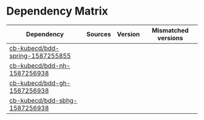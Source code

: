 # Dependency Matrix

Dependency | Sources | Version | Mismatched versions
---------- | ------- | ------- | -------------------
[cb-kubecd/bdd-spring-1587255855](https://github.com/cb-kubecd/bdd-spring-1587255855.git) |  | []() | 
[cb-kubecd/bdd-nh-1587256938](https://github.com/cb-kubecd/bdd-nh-1587256938.git) |  | []() | 
[cb-kubecd/bdd-gh-1587256938](https://github.com/cb-kubecd/bdd-gh-1587256938.git) |  | []() | 
[cb-kubecd/bdd-sbhg-1587256938](https://github.com/cb-kubecd/bdd-sbhg-1587256938.git) |  | []() | 
